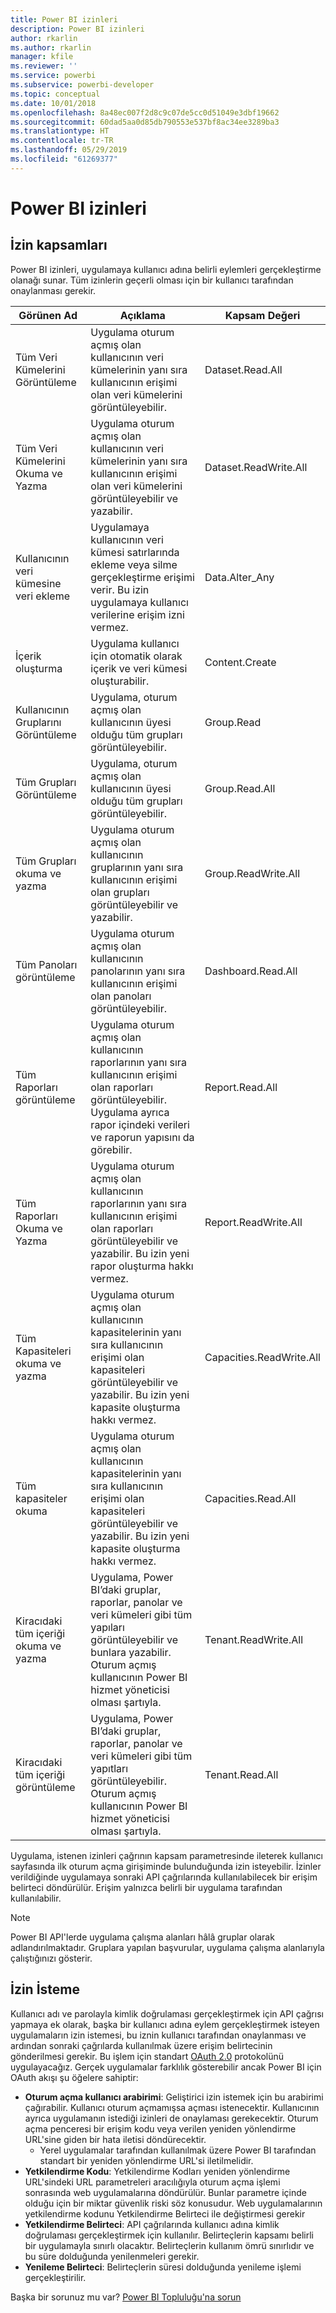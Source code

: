 ```yaml
---
title: Power BI izinleri
description: Power BI izinleri
author: rkarlin
ms.author: rkarlin
manager: kfile
ms.reviewer: ''
ms.service: powerbi
ms.subservice: powerbi-developer
ms.topic: conceptual
ms.date: 10/01/2018
ms.openlocfilehash: 8a48ec007f2d8c9c07de5cc0d51049e3dbf19662
ms.sourcegitcommit: 60dad5aa0d85db790553e537bf8ac34ee3289ba3
ms.translationtype: HT
ms.contentlocale: tr-TR
ms.lasthandoff: 05/29/2019
ms.locfileid: "61269377"
---
```

# <a name="power-bi-permissions"></a>Power BI izinleri

## <a name="permission-scopes"></a>İzin kapsamları

Power BI izinleri, uygulamaya kullanıcı adına belirli eylemleri gerçekleştirme olanağı sunar. Tüm izinlerin geçerli olması için bir kullanıcı tarafından onaylanması gerekir.

| Görünen Ad | Açıklama | Kapsam Değeri |
| --- | --- | --- |
| Tüm Veri Kümelerini Görüntüleme |Uygulama oturum açmış olan kullanıcının veri kümelerinin yanı sıra kullanıcının erişimi olan veri kümelerini görüntüleyebilir. |Dataset.Read.All |
| Tüm Veri Kümelerini Okuma ve Yazma |Uygulama oturum açmış olan kullanıcının veri kümelerinin yanı sıra kullanıcının erişimi olan veri kümelerini görüntüleyebilir ve yazabilir. |Dataset.ReadWrite.All |
| Kullanıcının veri kümesine veri ekleme |Uygulamaya kullanıcının veri kümesi satırlarında ekleme veya silme gerçekleştirme erişimi verir. Bu izin uygulamaya kullanıcı verilerine erişim izni vermez. |Data.Alter_Any |
| İçerik oluşturma |Uygulama kullanıcı için otomatik olarak içerik ve veri kümesi oluşturabilir. |Content.Create |
| Kullanıcının Gruplarını Görüntüleme |Uygulama, oturum açmış olan kullanıcının üyesi olduğu tüm grupları görüntüleyebilir. |Group.Read |
| Tüm Grupları Görüntüleme |Uygulama, oturum açmış olan kullanıcının üyesi olduğu tüm grupları görüntüleyebilir. |Group.Read.All |
| Tüm Grupları okuma ve yazma |Uygulama oturum açmış olan kullanıcının gruplarının yanı sıra kullanıcının erişimi olan grupları görüntüleyebilir ve yazabilir. |Group.ReadWrite.All |
| Tüm Panoları görüntüleme |Uygulama oturum açmış olan kullanıcının panolarının yanı sıra kullanıcının erişimi olan panoları görüntüleyebilir. |Dashboard.Read.All |
| Tüm Raporları görüntüleme |Uygulama oturum açmış olan kullanıcının raporlarının yanı sıra kullanıcının erişimi olan raporları görüntüleyebilir. Uygulama ayrıca rapor içindeki verileri ve raporun yapısını da görebilir. |Report.Read.All |
| Tüm Raporları Okuma ve Yazma |Uygulama oturum açmış olan kullanıcının raporlarının yanı sıra kullanıcının erişimi olan raporları görüntüleyebilir ve yazabilir. Bu izin yeni rapor oluşturma hakkı vermez. |Report.ReadWrite.All |
| Tüm Kapasiteleri okuma ve yazma |Uygulama oturum açmış olan kullanıcının kapasitelerinin yanı sıra kullanıcının erişimi olan kapasiteleri görüntüleyebilir ve yazabilir. Bu izin yeni kapasite oluşturma hakkı vermez. |Capacities.ReadWrite.All |
| Tüm kapasiteler okuma |Uygulama oturum açmış olan kullanıcının kapasitelerinin yanı sıra kullanıcının erişimi olan kapasiteleri görüntüleyebilir ve yazabilir. Bu izin yeni kapasite oluşturma hakkı vermez. |Capacities.Read.All |
| Kiracıdaki tüm içeriği okuma ve yazma |Uygulama, Power BI’daki gruplar, raporlar, panolar ve veri kümeleri gibi tüm yapıları görüntüleyebilir ve bunlara yazabilir. Oturum açmış kullanıcının Power BI hizmet yöneticisi olması şartıyla. |Tenant.ReadWrite.All |
| Kiracıdaki tüm içeriği görüntüleme |Uygulama, Power BI’daki gruplar, raporlar, panolar ve veri kümeleri gibi tüm yapıtları görüntüleyebilir. Oturum açmış kullanıcının Power BI hizmet yöneticisi olması şartıyla. |Tenant.Read.All |

Uygulama, istenen izinleri çağrının kapsam parametresinde ileterek kullanıcı sayfasında ilk oturum açma girişiminde bulunduğunda izin isteyebilir. İzinler verildiğinde uygulamaya sonraki API çağrılarında kullanılabilecek bir erişim belirteci döndürülür. Erişim yalnızca belirli bir uygulama tarafından kullanılabilir.

> [!NOTE]
> Power BI API'lerde uygulama çalışma alanları hâlâ gruplar olarak adlandırılmaktadır. Gruplara yapılan başvurular, uygulama çalışma alanlarıyla çalıştığınızı gösterir.

## <a name="requesting-permissions"></a>İzin İsteme

Kullanıcı adı ve parolayla kimlik doğrulaması gerçekleştirmek için API çağrısı yapmaya ek olarak, başka bir kullanıcı adına eylem gerçekleştirmek isteyen uygulamaların izin istemesi, bu iznin kullanıcı tarafından onaylanması ve ardından sonraki çağrılarda kullanılmak üzere erişim belirtecinin gönderilmesi gerekir. Bu işlem için standart [OAuth 2.0](http://oauth.net/2/) protokolünü uygulayacağız. Gerçek uygulamalar farklılık gösterebilir ancak Power BI için OAuth akışı şu öğelere sahiptir:

* **Oturum açma kullanıcı arabirimi**: Geliştirici izin istemek için bu arabirimi çağırabilir. Kullanıcı oturum açmamışsa açması istenecektir. Kullanıcının ayrıca uygulamanın istediği izinleri de onaylaması gerekecektir. Oturum açma penceresi bir erişim kodu veya verilen yeniden yönlendirme URL'sine giden bir hata iletisi döndürecektir.
  * Yerel uygulamalar tarafından kullanılmak üzere Power BI tarafından standart bir yeniden yönlendirme URL'si iletilmelidir.
* **Yetkilendirme Kodu**: Yetkilendirme Kodları yeniden yönlendirme URL'sindeki URL parametreleri aracılığıyla oturum açma işlemi sonrasında web uygulamalarına döndürülür. Bunlar parametre içinde olduğu için bir miktar güvenlik riski söz konusudur. Web uygulamalarının yetkilendirme kodunu Yetkilendirme Belirteci ile değiştirmesi gerekir
* **Yetkilendirme Belirteci**: API çağrılarında kullanıcı adına kimlik doğrulaması gerçekleştirmek için kullanılır. Belirteçlerin kapsamı belirli bir uygulamayla sınırlı olacaktır. Belirteçlerin kullanım ömrü sınırlıdır ve bu süre dolduğunda yenilenmeleri gerekir.
* **Yenileme Belirteci**: Belirteçlerin süresi dolduğunda yenileme işlemi gerçekleştirilir.

Başka bir sorunuz mu var? [Power BI Topluluğu'na sorun](http://community.powerbi.com/)